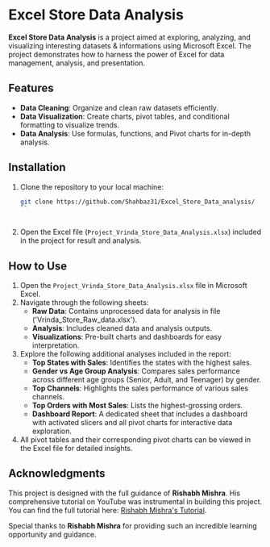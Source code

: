 # Excel Store Data Analysis

**Excel Store Data Analysis** is a project aimed at exploring, analyzing, and visualizing interesting datasets & informations using Microsoft Excel. The project demonstrates how to harness the power of Excel for data management, analysis, and presentation.

## Features

- **Data Cleaning**: Organize and clean raw datasets efficiently.
- **Data Visualization**: Create charts, pivot tables, and conditional formatting to visualize trends.
- **Data Analysis**: Use formulas, functions, and Pivot charts for in-depth analysis.


## Installation

1. Clone the repository to your local machine:
   ```bash
   git clone https://github.com/Shahbaz31/Excel_Store_Data_analysis/
   ``
 
2. Open the Excel file (`Project_Vrinda_Store_Data_Analysis.xlsx`) included in the project for result and analysis.

## How to Use

1. Open the `Project_Vrinda_Store_Data_Analysis.xlsx` file in Microsoft Excel.
2. Navigate through the following sheets:
   - **Raw Data**: Contains unprocessed data for analysis in file ('Vrinda_Store_Raw_data.xlsx').
   - **Analysis**: Includes cleaned data and analysis outputs.
   - **Visualizations**: Pre-built charts and dashboards for easy interpretation.
3. Explore the following additional analyses included in the report:
   - **Top States with Sales**: Identifies the states with the highest sales.
   - **Gender vs Age Group Analysis**: Compares sales performance across different age groups (Senior, Adult, and Teenager) by gender.
   - **Top Channels**: Highlights the sales performance of various sales channels.
   - **Top Orders with Most Sales**: Lists the highest-grossing orders.
   - **Dashboard Report**: A dedicated sheet that includes a dashboard with activated slicers and all pivot charts for interactive data exploration.
4. All pivot tables and their corresponding pivot charts can be viewed in the Excel file for detailed insights.


## Acknowledgments

This project is designed with the full guidance of **Rishabh Mishra**. His comprehensive tutorial on YouTube was instrumental in building this project. You can find the full tutorial here: [Rishabh Mishra's Tutorial](https://www.youtube.com/watch?v=gTK5rNhWJyA).

Special thanks to **Rishabh Mishra** for providing such an incredible learning opportunity and guidance.


